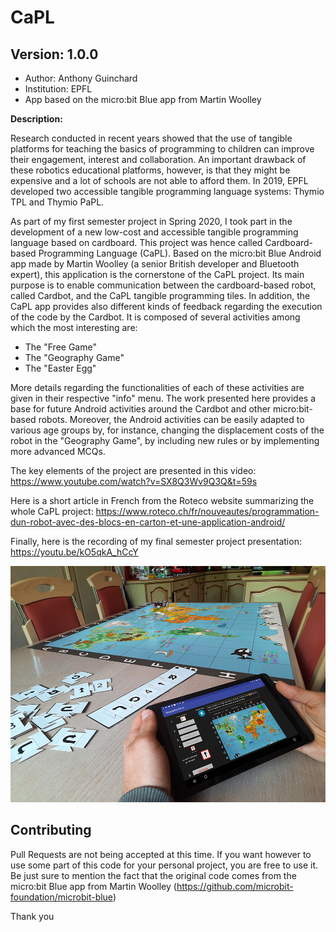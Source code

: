 # CaPL

## Version: 1.0.0


 * Author: Anthony Guinchard
 * Institution: EPFL
 * App based on the micro:bit Blue app from Martin Woolley


__Description:__ 

Research conducted in recent years showed that the use of tangible platforms for teaching the basics of programming to children can improve their engagement, interest and collaboration. An important drawback of these robotics educational platforms, however, is that they might be expensive and a lot of schools are not able to afford them. In 2019, EPFL developed two accessible tangible programming language systems: Thymio TPL and Thymio PaPL.

As part of my first semester project in Spring 2020, I took part in the development of a new low-cost and accessible tangible programming language based on cardboard. This project was hence called Cardboard-based Programming Language (CaPL). Based on the micro:bit Blue Android app made by Martin Woolley (a senior British developer and Bluetooth expert), this application is the cornerstone of the CaPL project. Its main purpose is to enable communication between the cardboard-based robot, called Cardbot, and the CaPL tangible programming tiles. In addition, the CaPL app provides also different kinds of feedback regarding the execution of the code by the Cardbot. It is composed of several activities among which the most interesting are:

- The "Free Game"
- The "Geography Game"
- The "Easter Egg"

More details regarding the functionalities of each of these activities are given in their respective "info" menu.
The work presented here provides a base for future Android activities around the Cardbot and other micro:bit-based robots. Moreover, the Android activities can be easily adapted to various age groups by, for instance, changing the displacement costs of the robot in the "Geography Game", by including new rules or by implementing more advanced MCQs. 


The key elements of the project are presented in this video: https://www.youtube.com/watch?v=SX8Q3Wv9Q3Q&t=59s

Here is a short article in French from the Roteco website summarizing the whole CaPL project: https://www.roteco.ch/fr/nouveautes/programmation-dun-robot-avec-des-blocs-en-carton-et-une-application-android/

Finally, here is the recording of my final semester project presentation: https://youtu.be/kO5qkA_hCcY


![CaPL](title_with_geography_activity.png)




## Contributing

Pull Requests are not being accepted at this time. If you want however to use some part of this code for your personal project, you are free to use it. Be just sure to mention the fact that the original code comes from the micro:bit Blue app from Martin Woolley (https://github.com/microbit-foundation/microbit-blue)

Thank you